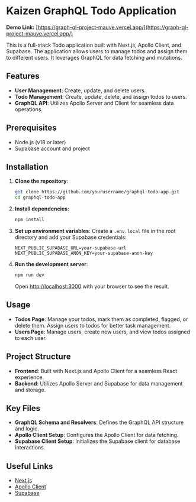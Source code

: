 # Kaizen GraphQL Todo Application

**Demo Link:** [https://graph-ql-project-mauve.vercel.app/](https://graph-ql-project-mauve.vercel.app/)

This is a full-stack Todo application built with Next.js, Apollo Client, and Supabase. The application allows users to manage todos and assign them to different users. It leverages GraphQL for data fetching and mutations.

## Features

- **User Management**: Create, update, and delete users.
- **Todo Management**: Create, update, delete, and assign todos to users.
- **GraphQL API**: Utilizes Apollo Server and Client for seamless data operations.

## Prerequisites

- Node.js (v18 or later)
- Supabase account and project

## Installation

1. **Clone the repository**:

   ```bash
   git clone https://github.com/yourusername/graphql-todo-app.git
   cd graphql-todo-app
   ```

2. **Install dependencies**:

   ```bash
   npm install
   ```

3. **Set up environment variables**:
   Create a `.env.local` file in the root directory and add your Supabase credentials:

   ```env
   NEXT_PUBLIC_SUPABASE_URL=your-supabase-url
   NEXT_PUBLIC_SUPABASE_ANON_KEY=your-supabase-anon-key
   ```

4. **Run the development server**:

   ```bash
   npm run dev
   ```

   Open [http://localhost:3000](http://localhost:3000) with your browser to see the result.

## Usage

- **Todos Page**: Manage your todos, mark them as completed, flagged, or delete them. Assign users to todos for better task management.
- **Users Page**: Manage users, create new users, and view todos assigned to each user.

## Project Structure

- **Frontend**: Built with Next.js and Apollo Client for a seamless React experience.
- **Backend**: Utilizes Apollo Server and Supabase for data management and storage.

## Key Files

- **GraphQL Schema and Resolvers**: Defines the GraphQL API structure and logic.
- **Apollo Client Setup**: Configures the Apollo Client for data fetching.
- **Supabase Client Setup**: Initializes the Supabase client for database interactions.

## Useful Links

- [Next.js](https://nextjs.org/)
- [Apollo Client](https://www.apollographql.com/docs/react/)
- [Supabase](https://supabase.io/)
